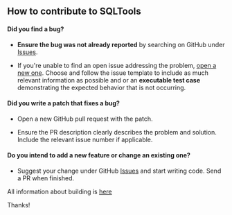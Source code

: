 ## How to contribute to SQLTools

#### **Did you find a bug?**

* **Ensure the bug was not already reported** by searching on GitHub under [Issues](https://github.com/mtxr/vscode-sqltools/issues).

* If you're unable to find an open issue addressing the problem, [open a new one](https://github.commtxrsvscode-sqltools/issues/new). Choose and follow the issue template to include as much relevant information as possible and or an **executable test case** demonstrating the expected behavior that is not occurring.

#### **Did you write a patch that fixes a bug?**

* Open a new GitHub pull request with the patch.

* Ensure the PR description clearly describes the problem and solution. Include the relevant issue number if applicable.

#### **Do you intend to add a new feature or change an existing one?**

* Suggest your change under GitHub [Issues](https://github.com/mtxr/vscode-sqltools/issues) and start writing code. Send a PR when finished.

All information about building is [here](Contributing/building.md)


Thanks!
